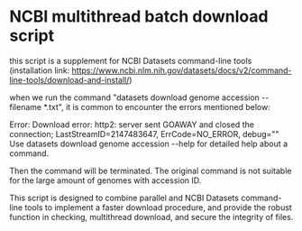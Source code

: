 # NCBI multithread batch download script
this script is a supplement for NCBI Datasets command-line tools (installation link: https://www.ncbi.nlm.nih.gov/datasets/docs/v2/command-line-tools/download-and-install/)

when we run the command "datasets download genome accession --filename *.txt", it is common to encounter the errors mentioned below:

Error: Download error: http2: server sent GOAWAY and closed the connection; LastStreamID=2147483647, ErrCode=NO_ERROR, debug=""
Use datasets download genome accession <command> --help for detailed help about a command.

Then the command will be terminated. The original command is not suitable for the large amount of genomes with accession ID.

This script is designed to combine parallel and NCBI Datasets command-line tools to implement a faster download procedure, and provide the robust function in checking, multithread download, and secure the integrity of files.

